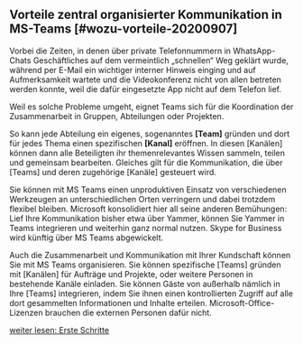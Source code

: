 ## Vorteile zentral organisierter Kommunikation in MS-Teams [#wozu-vorteile-20200907]

Vorbei die Zeiten, in denen über private Telefonnummern in WhatsApp-Chats Geschäftliches auf dem vermeintlich „schnellen“ Weg geklärt wurde, während per E-Mail ein wichtiger interner Hinweis einging und auf Aufmerksamkeit wartete und die Videokonferenz nicht von allen betreten werden konnte, weil die dafür eingesetzte App nicht auf dem Telefon lief.

Weil es solche Probleme umgeht, eignet Teams sich für die Koordination der Zusammenarbeit in Gruppen, Abteilungen oder Projekten.

So kann jede Abteilung ein eigenes, sogenanntes **[Team]** gründen und dort für jedes Thema einen spezifischen **[Kanal]** eröffnen. In diesen [Kanälen] können dann alle Beteiligten ihr themenrelevantes Wissen sammeln, teilen und gemeinsam bearbeiten. Gleiches gilt für die Kommunikation, die über [Teams] und deren zugehörige [Kanäle] gesteuert wird.

Sie können mit MS Teams einen unproduktiven Einsatz von verschiedenen Werkzeugen an unterschiedlichen Orten verringern und dabei trotzdem flexibel bleiben. Microsoft konsolidiert hier all seine anderen Bemühungen: Lief Ihre Kommunikation bisher etwa über Yammer, können Sie Yammer in Teams integrieren und weiterhin ganz normal nutzen. Skype for Business wird künftig über MS Teams abgewickelt.

Auch die Zusammenarbeit und Kommunikation mit Ihrer Kundschaft können Sie mit MS Teams organisieren. Sie können spezifische [Teams] gründen mit [Kanälen] für Aufträge und Projekte, oder weitere Personen in bestehende Kanäle einladen. Sie können Gäste von außerhalb nämlich in Ihre [Teams] integrieren, indem Sie ihnen einen kontrollierten Zugriff auf alle dort gesammelten Informationen und Inhalte erteilen. Microsoft-Office-Lizenzen brauchen die externen Personen dafür nicht.

[weiter lesen: Erste Schritte](#wozu-einfuehrung-20200907)
